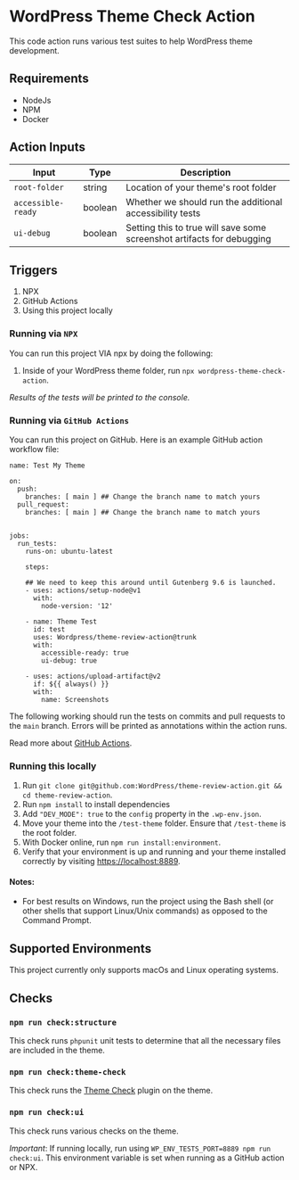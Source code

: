 # WordPress Theme Check Action

This code action runs various test suites to help WordPress theme development. 

## Requirements

-   NodeJs
-   NPM
-   Docker

## Action Inputs

| Input              | Type    | Description                                                            |
| ------------------ | ------- | ---------------------------------------------------------------------- |
| `root-folder`      | string  | Location of your theme's root folder                                   |
| `accessible-ready` | boolean | Whether we should run the additional accessibility tests               |
| `ui-debug`         | boolean | Setting this to true will save some screenshot artifacts for debugging |

## Triggers 

1. NPX
2. GitHub Actions
3. Using this project locally

### Running via `NPX`
You can run this project VIA npx by doing the following:

1. Inside of your WordPress theme folder, run `npx wordpress-theme-check-action`.

_Results of the tests will be printed to the console._

### Running via `GitHub Actions`
You can run this project on GitHub. Here is an example GitHub action workflow file:

```
name: Test My Theme 

on:
  push:
    branches: [ main ] ## Change the branch name to match yours
  pull_request:
    branches: [ main ] ## Change the branch name to match yours


jobs:
  run_tests:
    runs-on: ubuntu-latest

    steps:
    
    ## We need to keep this around until Gutenberg 9.6 is launched.
    - uses: actions/setup-node@v1
      with:
        node-version: '12'  

    - name: Theme Test
      id: test
      uses: Wordpress/theme-review-action@trunk
      with:
        accessible-ready: true 
        ui-debug: true

    - uses: actions/upload-artifact@v2
      if: ${{ always() }}
      with:
        name: Screenshots

```

The following working should run the tests on commits and pull requests to the `main` branch. Errors will be printed as annotations within the action runs. 

Read more about [GitHub Actions](https://docs.github.com/en/free-pro-team@latest/actions).

### Running this locally

1. Run `git clone git@github.com:WordPress/theme-review-action.git && cd theme-review-action`. 
2. Run `npm install` to install dependencies
3. Add `"DEV_MODE": true` to the `config` property in the `.wp-env.json`.
4. Move your theme into the `/test-theme` folder. Ensure that `/test-theme` is the root folder.
5. With Docker online, run `npm run install:environment`.
6. Verify that your environment is up and running and your theme installed correctly by visiting [https://localhost:8889](https://localhost:8889).

#### Notes:

- For best results on Windows, run the project using the Bash shell (or other shells that support Linux/Unix commands) as opposed to the Command Prompt.

## Supported Environments
This project currently only supports macOs and Linux operating systems.

## Checks

### `npm run check:structure`

This check runs `phpunit` unit tests to determine that all the necessary files are included in the theme. 

### `npm run check:theme-check`

This check runs the [Theme Check](https://wordpress.org/plugins/theme-check/) plugin on the theme. 

### `npm run check:ui`

This check runs various checks on the theme.

*Important*: If running locally, run using `WP_ENV_TESTS_PORT=8889 npm run check:ui`. This environment variable is set when running as a GitHub action or NPX.
